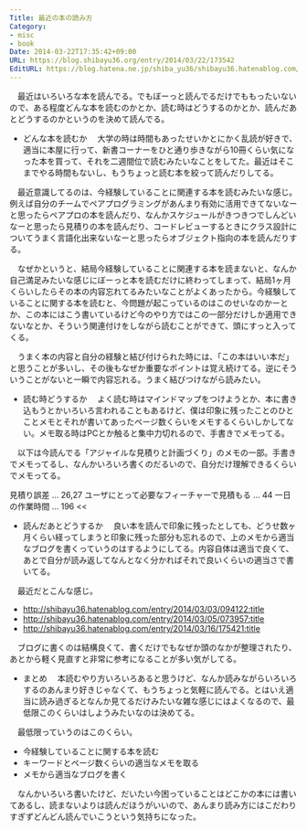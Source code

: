 ```yaml
---
Title: 最近の本の読み方
Category:
- misc
- book
Date: 2014-03-22T17:35:42+09:00
URL: https://blog.shibayu36.org/entry/2014/03/22/173542
EditURL: https://blog.hatena.ne.jp/shiba_yu36/shibayu36.hatenablog.com/atom/entry/12921228815720397168
---
```


　最近はいろいろな本を読んでる。でもぼーっと読んでるだけでももったいないので、ある程度どんな本を読むのかとか、読む時はどうするのかとか、読んだあとどうするのかというのを決めて読んでる。

* どんな本を読むか
　大学の時は時間もあったせいかとにかく乱読が好きで、適当に本屋に行って、新書コーナーをひと通り歩きながら10冊くらい気になった本を買って、それを二週間位で読むみたいなことをしてた。最近はそこまでやる時間もないし、もうちょっと読む本を絞って読んだりしてる。

　最近意識してるのは、今経験していることに関連する本を読むみたいな感じ。例えば自分のチームでペアプログラミングがあんまり有効に活用できてないなーと思ったらペアプロの本を読んだり、なんかスケジュールがきつきつでしんどいなーと思ったら見積りの本を読んだり、コードレビューするときにクラス設計についてうまく言語化出来ないなーと思ったらオブジェクト指向の本を読んだりする。

　なぜかというと、結局今経験していることに関連する本を読まないと、なんか自己満足みたいな感じにぼーっと本を読むだけに終わってしまって、結局1ヶ月くらいしたらその本の内容忘れてるみたいなことがよくあったから。今経験していることに関する本を読むと、今問題が起こっているのはこのせいなのかーとか、この本にはこう書いているけど今のやり方ではこの一部分だけしか適用できないなとか、そういう関連付けをしながら読むことができて、頭にすっと入ってくる。

　うまく本の内容と自分の経験と結び付けられた時には、「この本はいい本だ」と思うことが多いし、その後もなぜか重要なポイントは覚え続けてる。逆にそういうことがないと一瞬で内容忘れる。うまく結びつけながら読みたい。


* 読む時どうするか
　よく読む時はマインドマップをつけようとか、本に書き込もうとかいろいろ言われることもあるけど、僕は印象に残ったことのひとことメモとそれが書いてあったページ数くらいをメモするくらいしかしてない。メモ取る時はPCとか触ると集中力切れるので、手書きでメモってる。

　以下は今読んでる「アジャイルな見積りと計画づくり」のメモの一部。手書きでメモってるし、なんかいろいろ書くのだるいので、自分だけ理解できるくらいでメモってる。
>>
見積り誤差 … 26,27
ユーザにとって必要なフィーチャーで見積もる … 44
一日の作業時間 … 196
<<


* 読んだあとどうするか
　良い本を読んで印象に残ったとしても、どうせ数ヶ月くらい経ってしまうと印象に残った部分も忘れるので、上のメモから適当なブログを書くっていうのはするようにしてる。内容自体は適当で良くて、あとで自分が読み返してなんとなく分かればそれで良いくらいの適当さで書いてる。

　最近だとこんな感じ。
- http://shibayu36.hatenablog.com/entry/2014/03/03/094122:title
- http://shibayu36.hatenablog.com/entry/2014/03/05/073957:title
- http://shibayu36.hatenablog.com/entry/2014/03/16/175421:title

　ブログに書くのは結構良くて、書くだけでもなぜか頭のなかが整理されたり、あとから軽く見直すと非常に参考になることが多い気がしてる。


* まとめ
　本読むやり方いろいろあると思うけど、なんか読みながらいろいろするのあんまり好きじゃなくて、もうちょっと気軽に読んでる。とはいえ適当に読み過ぎるとなんか見てるだけみたいな雑な感じにはよくなるので、最低限このくらいはしようみたいなのは決めてる。

　最低限っていうのはこのくらい。
- 今経験していることに関する本を読む
- キーワードとページ数くらいの適当なメモを取る
- メモから適当なブログを書く

　なんかいろいろ書いたけど、だいたい今困っていることはどこかの本には書いてあるし、読まないよりは読んだほうがいいので、あんまり読み方にはこだわりすぎずどんどん読んでいこうという気持ちになった。
